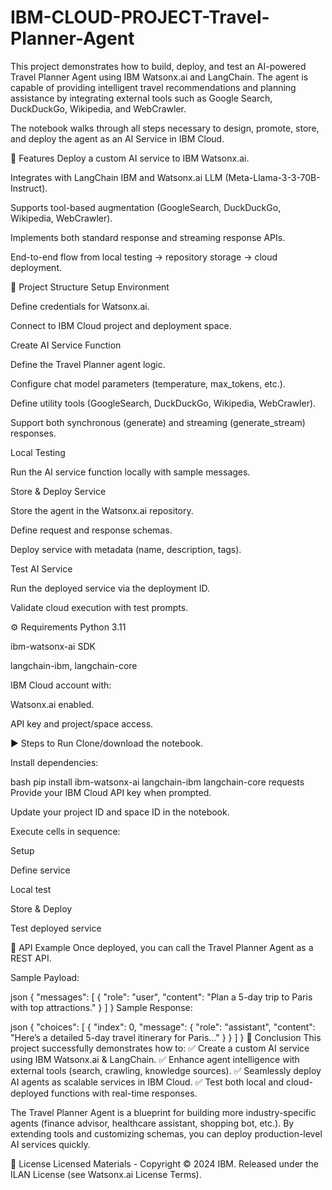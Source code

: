 # IBM-CLOUD-PROJECT-Travel-Planner-Agent

This project demonstrates how to build, deploy, and test an AI-powered Travel Planner Agent using IBM Watsonx.ai and LangChain. The agent is capable of providing intelligent travel recommendations and planning assistance by integrating external tools such as Google Search, DuckDuckGo, Wikipedia, and WebCrawler.

The notebook walks through all steps necessary to design, promote, store, and deploy the agent as an AI Service in IBM Cloud.

🚀 Features
Deploy a custom AI service to IBM Watsonx.ai.

Integrates with LangChain IBM and Watsonx.ai LLM (Meta-Llama-3-3-70B-Instruct).

Supports tool-based augmentation (GoogleSearch, DuckDuckGo, Wikipedia, WebCrawler).

Implements both standard response and streaming response APIs.

End-to-end flow from local testing → repository storage → cloud deployment.

📂 Project Structure
Setup Environment

Define credentials for Watsonx.ai.

Connect to IBM Cloud project and deployment space.

Create AI Service Function

Define the Travel Planner agent logic.

Configure chat model parameters (temperature, max_tokens, etc.).

Define utility tools (GoogleSearch, DuckDuckGo, Wikipedia, WebCrawler).

Support both synchronous (generate) and streaming (generate_stream) responses.

Local Testing

Run the AI service function locally with sample messages.

Store & Deploy Service

Store the agent in the Watsonx.ai repository.

Define request and response schemas.

Deploy service with metadata (name, description, tags).

Test AI Service

Run the deployed service via the deployment ID.

Validate cloud execution with test prompts.

⚙️ Requirements
Python 3.11

ibm-watsonx-ai SDK

langchain-ibm, langchain-core

IBM Cloud account with:

Watsonx.ai enabled.

API key and project/space access.

▶️ Steps to Run
Clone/download the notebook.

Install dependencies:

bash
pip install ibm-watsonx-ai langchain-ibm langchain-core requests
Provide your IBM Cloud API key when prompted.

Update your project ID and space ID in the notebook.

Execute cells in sequence:

Setup

Define service

Local test

Store & Deploy

Test deployed service

📡 API Example
Once deployed, you can call the Travel Planner Agent as a REST API.

Sample Payload:

json
{
  "messages": [
    {
      "role": "user",
      "content": "Plan a 5-day trip to Paris with top attractions."
    }
  ]
}
Sample Response:

json
{
  "choices": [
    {
      "index": 0,
      "message": {
        "role": "assistant",
        "content": "Here’s a detailed 5-day travel itinerary for Paris..."
      }
    }
  ]
}
📌 Conclusion
This project successfully demonstrates how to:
✅ Create a custom AI service using IBM Watsonx.ai & LangChain.
✅ Enhance agent intelligence with external tools (search, crawling, knowledge sources).
✅ Seamlessly deploy AI agents as scalable services in IBM Cloud.
✅ Test both local and cloud-deployed functions with real-time responses.

The Travel Planner Agent is a blueprint for building more industry-specific agents (finance advisor, healthcare assistant, shopping bot, etc.). By extending tools and customizing schemas, you can deploy production-level AI services quickly.

📝 License
Licensed Materials - Copyright © 2024 IBM.
Released under the ILAN License (see Watsonx.ai License Terms).
